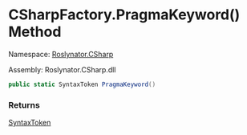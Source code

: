# CSharpFactory\.PragmaKeyword\(\) Method

Namespace: [Roslynator.CSharp](../../README.md)

Assembly: Roslynator\.CSharp\.dll

```csharp
public static SyntaxToken PragmaKeyword()
```

### Returns

[SyntaxToken](https://docs.microsoft.com/en-us/dotnet/api/microsoft.codeanalysis.syntaxtoken)


